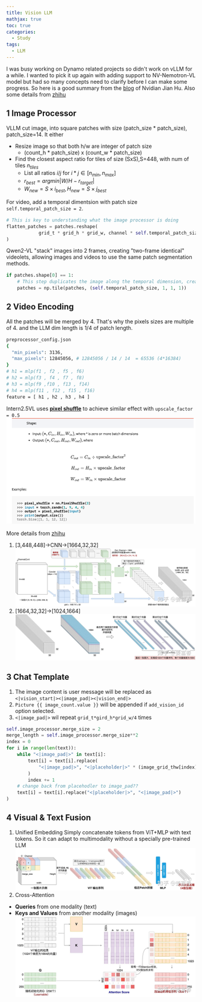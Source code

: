 ```yaml
---
title: Vision LLM 
mathjax: true
toc: true
categories:
  - Study
tags:
  - LLM
---
```


I was busy working on Dynamo related projects so didn't work on vLLM for a while. I wanted to pick it up again with adding support to NV-Nemotron-VL model but had so many concepts need to clarify before I can make some progress. So here is a good summary from the [blog](https://hijkzzz.notion.site/an-introduction-to-vision-large-language-models) of Nvidian Jian Hu. 
Also some details from [zhihu](https://zhuanlan.zhihu.com/p/717884243)

## 1 Image Processor
VLLM cut image, into square patches with size (patch_size * patch_size), patch_size=14. It either
- Resize image so that both h/w are integer of patch size
  - (count_h * patch_size) x (count_w * patch_size)
- Find the closest aspect ratio for tiles of size (SxS),S=448, with num of tiles $n_{tiles}$
  - List all ratios $i/j$ for $i*j\in[n_{min}, n_{max}]$
  - $r_{best}=arg min|W/H-r_{target}|$
  - $W_{new}=S\times i_{best},H_{new}=S\times j_{best}$

For video, add a temporal dimentsion with patch size `self.temporal_patch_size = 2`.
```python
# This is key to understanding what the image processor is doing
flatten_patches = patches.reshape(
            grid_t * grid_h * grid_w, channel * self.temporal_patch_size * self.patch_size * self.patch_size
)
```
Qwen2-VL "stack" images into 2 frames, creating "two-frame identical" videolets, allowing images and videos to use the same patch segmentation methods.
```python
if patches.shape[0] == 1:
    # This step duplicates the image along the temporal dimension, creating a "2-frame small video"
    patches = np.tile(patches, (self.temporal_patch_size, 1, 1, 1))
```

## 2 Video Encoding
All the patches will be merged by 4. That's why the pixels sizes are multiple of 4. and the LLM dim length is 1/4 of patch length.
```sh
preprocessor_config.json 
{
  "min_pixels": 3136,
  "max_pixels": 12845056, # 12845056 / 14 / 14  = 65536 (4*16384)
} 
# h1 = mlp(f1 , f2 , f5 , f6) 
# h2 = mlp(f3 , f4 , f7 , f8) 
# h3 = mlp(f9 ,f10 , f13 , f14) 
# h4 = mlp(f11 , f12 , f15 , f16)
feature = [ h1 , h2 , h3 , h4 ]
```
Intern2.5VL uses **[pixel shuffle](https://docs.pytorch.org/docs/stable/generated/torch.nn.PixelShuffle.html)** to achieve similar effect
with `upscale_factor = 0.5`
![Alt text](/assets/images/2025/25-06-08-VLLM_files/pixelshuffle.png)

More details from [zhihu](https://zhuanlan.zhihu.com/p/25267823390)
1. [3,448,448]->CNN->[1664,32,32]
![Alt text](/assets/images/2025/25-06-08-VLLM_files/step1.jpg)
2. [1664,32,32]->[1024,1664]
![Alt text](/assets/images/2025/25-06-08-VLLM_files/step2.jpg)

## 3 Chat Template
1. The image content is user message will be replaced as `<|vision_start|><|image_pad|><|vision_end|>`
2. `Picture {{ image_count.value }}` will be appended if `add_vision_id` option selected.
3. `<|image_pad|>` wil repeat `grid_t*gird_h*grid_w/4` times 
```python
self.image_processor.merge_size = 2
merge_length = self.image_processor.merge_size**2
index = 0
for i in range(len(text)):
    while "<|image_pad|>" in text[i]:
        text[i] = text[i].replace(
            "<|image_pad|>", "<|placeholder|>" * (image_grid_thw[index].prod() // merge_length), 1
        )
        index += 1
    # change back from placehodler to image_pad??
    text[i] = text[i].replace("<|placeholder|>", "<|image_pad|>")
)
```
## 4 Visual & Text Fusion
1. Unified Embedding
Simply concatenate tokens from ViT+MLP with text tokens. So it can adapt to multimodality without a specially pre-trained LLM
![Alt text](/assets/images/2025/25-06-08-VLLM_files/mlp.jpg)
2. Cross-Attention 
- **Queries** from one modality (text)
- **Keys and Values** from another modality (images)
![Alt text](/assets/images/2025/25-06-08-VLLM_files/xatten.jpg)







